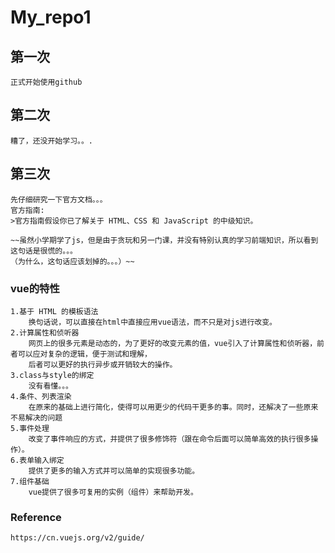 # My_repo1
## 第一次
    正式开始使用github
## 第二次
    糟了，还没开始学习。。.
## 第三次
    先仔细研究一下官方文档。。。
    官方指南:
    >官方指南假设你已了解关于 HTML、CSS 和 JavaScript 的中级知识。
    
    ~~虽然小学期学了js，但是由于贪玩和另一门课，并没有特别认真的学习前端知识，所以看到这句话是很慌的。。。
    （为什么，这句话应该划掉的。。。）~~
### vue的特性
    1.基于 HTML 的模板语法
        换句话说，可以直接在html中直接应用vue语法，而不只是对js进行改变。
    2.计算属性和侦听器
        网页上的很多元素是动态的，为了更好的改变元素的值，vue引入了计算属性和侦听器，前者可以应对复杂的逻辑，便于测试和理解，
        后者可以更好的执行异步或开销较大的操作。
    3.class与style的绑定
        没有看懂。。。
    4.条件、列表渲染
        在原来的基础上进行简化，使得可以用更少的代码干更多的事。同时，还解决了一些原来不易解决的问题
    5.事件处理
        改变了事件响应的方式，并提供了很多修饰符（跟在命令后面可以简单高效的执行很多操作）。
    6.表单输入绑定
        提供了更多的输入方式并可以简单的实现很多功能。
    7.组件基础
        vue提供了很多可复用的实例（组件）来帮助开发。
### Reference
    https://cn.vuejs.org/v2/guide/
    
    
    
